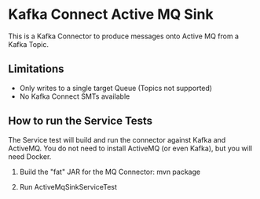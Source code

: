 # Kafka Connect Active MQ Sink
This is a Kafka Connector to produce messages onto Active MQ from a Kafka Topic.

## Limitations
* Only writes to a single target Queue (Topics not supported)
* No Kafka Connect SMTs available

## How to run the Service Tests
The Service test will build and run the connector against Kafka and ActiveMQ.
You do not need to install ActiveMQ (or even Kafka), but you will need Docker.

1) Build the "fat" JAR for the MQ Connector:
mvn package

2) Run ActiveMqSinkServiceTest 